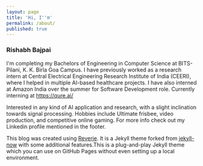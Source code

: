 ```yaml
---
layout: page
title: 'Hi, I''m'
permalink: /about/
published: true
---
```



### Rishabh Bajpai

I'm completing my Bachelors of Engineering in Computer Science at BITS-Pilani, K. K. Birla Goa Campus. I have previously worked as a research intern at Central Electrical Engineering Research Institute of India (CEERI), where I helped in multiple AI-based healthcare projects. I have also interned at Amazon India over the summer for Software Development role. Currently interning at https://qure.ai/

Interested in any kind of AI application and research, with a slight inclination towards signal processing. 
Hobbies include Ultimate frisbee, video production, and competitive online gaming. For more info check out my Linkedin profile mentioned in the footer. 

This blog was created using [Reverie](https://github.com/amitmerchant1990/reverie). It is a Jekyll theme forked from [jekyll-now](https://github.com/barryclark/jekyll-now) with some additional features.This is a plug-and-play Jekyll theme which you can use on GitHub Pages without even setting up a local environment.
